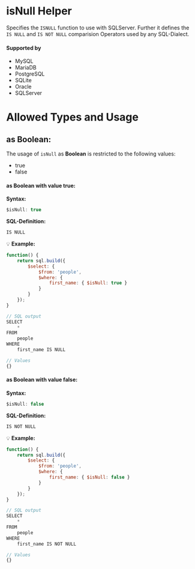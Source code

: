 # isNull Helper
Specifies the `ISNULL` function to use with SQLServer. Further it defines the `IS NULL` and `IS NOT NULL` comparision Operators used by any SQL-Dialect.

#### Supported by
- MySQL
- MariaDB
- PostgreSQL
- SQLite
- Oracle
- SQLServer

# Allowed Types and Usage

## as Boolean:

The usage of `isNull` as **Boolean** is restricted to the following values:
- true
- false

#### as Boolean with value **true**:
**Syntax:**

```javascript
$isNull: true
```

**SQL-Definition:**
```javascript
IS NULL
```

:bulb: **Example:**
```javascript
function() {
    return sql.build({
        $select: {
            $from: 'people',
            $where: {
                first_name: { $isNull: true }
            }
        }
    });
}

// SQL output
SELECT
    *
FROM
    people
WHERE
    first_name IS NULL

// Values
{}
```
#### as Boolean with value **false**:
**Syntax:**

```javascript
$isNull: false
```

**SQL-Definition:**
```javascript
IS NOT NULL
```

:bulb: **Example:**
```javascript
function() {
    return sql.build({
        $select: {
            $from: 'people',
            $where: {
                first_name: { $isNull: false }
            }
        }
    });
}

// SQL output
SELECT
    *
FROM
    people
WHERE
    first_name IS NOT NULL

// Values
{}
```
